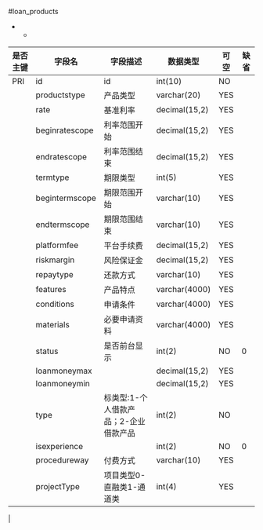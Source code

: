 #loan_products
* -
 
|是否主键	|字段名	|字段描述	|数据类型	|可空	|缺省	|
| --------|-----|-----|-----|-----|-----|
|PRI|id|id|int(10)|NO||
||productstype|产品类型|varchar(20)|YES||
||rate|基准利率|decimal(15,2)|YES||
||beginratescope|利率范围开始|decimal(15,2)|YES||
||endratescope|利率范围结束|decimal(15,2)|YES||
||termtype|期限类型|int(5)|YES||
||begintermscope|期限范围开始|varchar(10)|YES||
||endtermscope|期限范围结束|varchar(10)|YES||
||platformfee|平台手续费|decimal(15,2)|YES||
||riskmargin|风险保证金|decimal(15,2)|YES||
||repaytype|还款方式|varchar(10)|YES||
||features|产品特点|varchar(4000)|YES||
||conditions|申请条件|varchar(4000)|YES||
||materials|必要申请资料|varchar(4000)|YES||
||status|是否前台显示|int(2)|NO|0|
||loanmoneymax||decimal(15,2)|YES||
||loanmoneymin||decimal(15,2)|YES||
||type|标类型:1-个人借款产品；2-企业借款产品|int(2)|NO||
||isexperience||int(2)|NO|0|
||procedureway|付费方式|varchar(10)|YES||
||projectType|项目类型0-直融类1-通道类|int(4)|YES||
|
